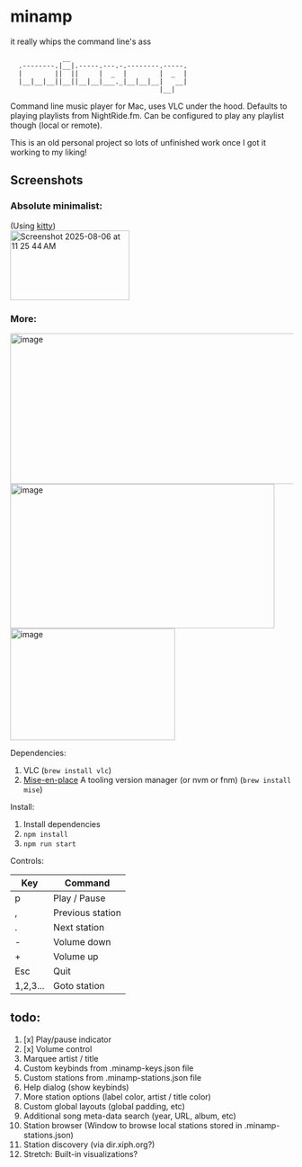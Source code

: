 # minamp
it really whips the command line's ass

```
             __
  .--------.|__|.-----.---.-.--------.-----.
  |        ||  ||     |  _  |        |  _  |
  |__|__|__||__||__|__|___._|__|__|__|   __|
                                     |__|
```

Command line music player for Mac, uses VLC under the hood. Defaults to playing playlists from NightRide.fm. Can be configured to play any playlist though (local or remote).

This is an old personal project so lots of unfinished work once I got it working to my liking!

## Screenshots

### Absolute minimalist:
(Using [kitty](https://github.com/kovidgoyal/kitty)) <br/>
<img width="212" height="124" alt="Screenshot 2025-08-06 at 11 25 44 AM" src="https://github.com/user-attachments/assets/db1c7124-1170-413f-a431-fe8069a533d0" />

### More:
<img width="546" height="268" alt="image" src="https://github.com/user-attachments/assets/b26c66ca-fda6-43fe-8419-afcee92bb8b2" />
<br />
<img width="470" height="257" alt="image" src="https://github.com/user-attachments/assets/5b54efc5-1336-49a1-965d-e02de98829d3" />
<br />
<img width="293" height="199" alt="image" src="https://github.com/user-attachments/assets/937f80aa-cb22-4880-9839-ddf62444d832" />


Dependencies:

1. VLC (`brew install vlc`)
2. [Mise-en-place](https://mise.jdx.dev/getting-started.html) A tooling version manager (or nvm or fnm)   (`brew install mise`)

Install:

1. Install dependencies
2. `npm install`
3. `npm run start`

Controls:

| Key | Command          |
| --- | ---------------- |
| p   | Play / Pause     |
| ,   | Previous station |
| .   | Next station     |
| -   | Volume down      |
| +   | Volume up        |
| Esc | Quit             |
| 1,2,3... | Goto station |

## todo:

  1. [x] Play/pause indicator
  2. [x] Volume control
  3. Marquee artist / title
  4. Custom keybinds from .minamp-keys.json file
  5. Custom stations from .minamp-stations.json file
  6. Help dialog (show keybinds)
  7. More station options (label color, artist / title color)
  8. Custom global layouts (global padding, etc)
  9. Additional song meta-data search (year, URL, album, etc)
  10. Station browser (Window to browse local stations stored in .minamp-stations.json)
  11. Station discovery (via dir.xiph.org?)
  12. Stretch: Built-in visualizations?
